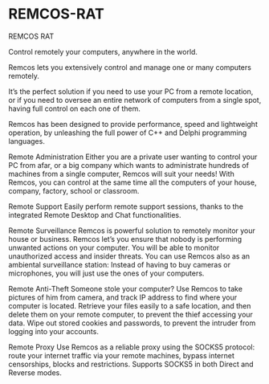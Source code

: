 # REMCOS-RAT
REMCOS RAT

Control remotely your computers, anywhere in the world.

Remcos lets you extensively control and manage one or many computers remotely.

It’s the perfect solution if you need to use your PC from a remote location,
or if you need to oversee an entire network of computers from a single spot, having full control on each one of them.

Remcos has been designed to provide performance, speed and lightweight operation,
by unleashing the full power of C++ and Delphi programming languages.

Remote Administration
Either you are a private user wanting to control your PC from afar,
or a big company which wants to administrate hundreds of machines from a single computer,
Remcos will suit your needs!
With Remcos, you can control at the same time all the computers of your house, company, factory, school or classroom.

Remote Support
Easily perform remote support sessions,
thanks to the integrated Remote Desktop and Chat functionalities.

Remote Surveillance
Remcos is powerful solution to remotely monitor your house or business.
Remcos let’s you ensure that nobody is performing unwanted actions on your computer.
You will be able to monitor unauthorized access and insider threats.
You can use Remcos also as an ambiental surveillance station:
Instead of having to buy cameras or microphones, you will just use the ones of your computers.

Remote Anti-Theft
Someone stole your computer?
Use Remcos to take pictures of him from camera, and track IP address to find where your computer is located.
Retrieve your files easily to a safe location,
and then delete them on your remote computer, to prevent the thief accessing your data.
Wipe out stored cookies and passwords, to prevent the intruder from logging into your accounts.

Remote Proxy
Use Remcos as a reliable proxy using the SOCKS5 protocol:
route your internet traffic via your remote machines, bypass internet censorships, blocks and restrictions.
Supports SOCKS5 in both Direct and Reverse modes.
